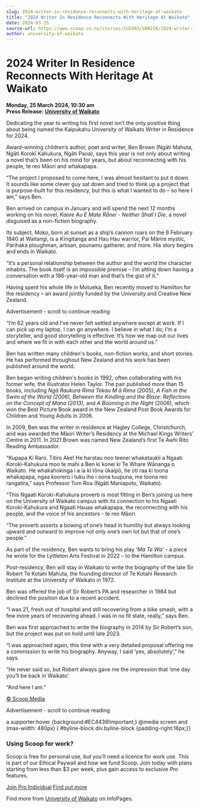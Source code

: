 ```yaml
---
slug: 2024-writer-in-residence-reconnects-with-heritage-at-waikato
title: "2024 Writer In Residence Reconnects With Heritage At Waikato"
date: 2024-03-25
source-url: https://www.scoop.co.nz/stories/CU2403/S00226/2024-writer-in-residence-reconnects-with-heritage-at-waikato.htm
author: university-of-waikato
---
```

2024 Writer In Residence Reconnects With Heritage At Waikato
============================================================

**Monday, 25 March 2024, 10:30 am**  
**Press Release: [University of Waikato](https://info.scoop.co.nz/University_of_Waikato)**

Dedicating the year to writing his first novel isn’t the only positive thing about being named the Kaipukahu University of Waikato Writer in Residence for 2024.

Award-winning children’s author, poet and writer, Ben Brown (Ngāti Mahuta, Ngāti Korokī Kahukura, Ngāti Paoa), says this year is not only about writing a novel that’s been on his mind for years, but about reconnecting with his people, te reo Māori and whakapapa.

“The project I proposed to come here, I was almost hesitant to put it down. It sounds like some clever guy sat down and tried to think up a project that is purpose-built for this residency, but this is what I wanted to do – so here I am,” says Ben.

Ben arrived on campus in January and will spend the next 12 months working on his novel, _Kaore Au E Mate Rānei - Neither Shall I Die_, a novel disguised as a non-fiction biography.

Its subject, Moko, born at sunset as a ship’s cannon roars on the 6 February 1840 at Waitangi, is a Kīngitanga and Hau Hau warrior, Pai Mārire mystic, Parihaka ploughman, artisan, pounamu gatherer, and more. His story begins and ends in Waikato.

“It’s a personal relationship between the author and the world the character inhabits. The book itself is an impossible premise – I’m sitting down having a conversation with a 186-year-old man and that’s the gist of it.”

Having spent his whole life in Motueka, Ben recently moved to Hamilton for the residency – an award jointly funded by the University and Creative New Zealand.

Advertisement - scroll to continue reading





“I’m 62 years old and I’ve never felt settled anywhere except at work. If I can pick up my laptop, I can go anywhere. I believe in what I do; I’m a storyteller, and good storytelling is effective. It’s how we map out our lives and where we fit in with each other and the world around us.”

Ben has written many children's books, non-fiction works, and short stories. He has performed throughout New Zealand and his work has been published around the world.

Ben began writing children's books in 1992, often collaborating with his former wife, the illustrator Helen Taylor. The pair published more than 15 books, including _Ngā Raukura Rima Tekau M ā Rima_ (2005), _A Fish in the Swim of the World (2006),_ _Between the Kindling and the Blaze: Reflections on the Concept of Mana (2013),_ and _A Booming in the Night_ (2006), which won the Best Picture Book award in the New Zealand Post Book Awards for Children and Young Adults in 2006.

In 2009, Ben was the writer in residence at Hagley College, Christchurch, and was awarded the Māori Writer’s Residency at the Michael Kings Writers’ Centre in 2011. In 2021 Brown was named New Zealand’s first Te Awhi Rito Reading Ambassador.

“Kupapa Ki Raro. Titiro Ake! He haratau noo teenei whakataukii a Ngaati Koroki-Kahukura moo te mahi a Ben ki konei ki Te Whare Wānanga o Waikato. He whakahokinga i a ia ki tōna ūkaipō, he oti raa ki toona whakapapa, ngaa koorero i tuku iho i oona tuupuna, me toona reo rangatira,” says Professor Tom Roa (Ngāti Maniapoto, Waikato).

“This Ngaati Koroki-Kahukura proverb is most fitting in Ben’s joining us here on the University of Waikato campus with its connection to his Ngaati Koroki-Kahukura and Ngaati Hauaa whakapapa, the reconnecting with his people, and the voice of his ancestors - te reo Māori.

“The proverb asserts a bowing of one’s head in humility but always looking upward and outward to improve not only one’s own lot but that of one’s people.”

As part of the residency, Ben wants to bring his play _‘Ma Te Wa’_ \- a piece he wrote for the Lyttleton Arts Festival in 2022 – to the Hamilton campus.

Post-residency, Ben will stay in Waikato to write the biography of the late Sir Robert Te Kotahi Mahuta, the founding director of Te Kotahi Research Institute at the University of Waikato in 1972.

Ben was offered the job of Sir Robert’s PA and researcher in 1984 but declined the position due to a recent accident.

“I was 21, fresh out of hospital and still recovering from a bike smash, with a few more years of recovering ahead. I was in no fit state, really,” says Ben.

Ben was first approached to write the biography in 2014 by Sir Robert’s son, but the project was put on hold until late 2023.

“I was approached again, this time with a very detailed proposal offering me a commission to write his biography. Anyway, I said ‘yes, absolutely’,” he says.

“He never said so, but Robert always gave me the impression that ‘one day you’ll be back in Waikato’.

“And here I am.”

[© Scoop Media](http://www.scoop.co.nz/about/terms.html)  

Advertisement - scroll to continue reading



a.supporter:hover {background:#EC4438!important;} @media screen and (max-width: 480px) { #byline-block div.byline-block {padding-right:16px;}}

### Using Scoop for work?

Scoop is free for personal use, but you’ll need a licence for work use. This is part of our Ethical Paywall and how we fund Scoop. Join today with plans starting from less than $3 per week, plus gain access to exclusive _Pro_ features.  
  
[Join Pro Individual](https://pro.scoop.co.nz/Individual/?from=ProIn24) [Find out more](https://pro.scoop.co.nz/using-scoop-for-work/?from=ProIn24)

Find more from [University of Waikato](https://info.scoop.co.nz/University_of_Waikato) on InfoPages.